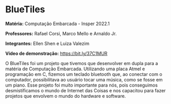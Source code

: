 # BlueTiles

**Matéria:** Computação Embarcada - Insper 2022.1

**Professores:** Rafael Corsi, Marco Mello e Arnaldo Jr.

**Integrantes:** Ellen Shen e Luiza Valezim

**Vídeo de demonstração:** https://bit.ly/37C1MUR

O BlueTiles foi um projeto que tivemos que desenvolver em dupla para a matéria de Computação Embarcada. Utilizando uma placa Atmel e programação em C, fizemos um teclado bluetooth que, ao conectar com o computador, possibilitava ao usuário tocar uma música, como se fosse em um piano. Esse projeto foi muito importante para nós, pois conseguimos desmistificamos o mundo de Internet das Coisas e nos capacitou para fazer projetos que envolvem o mundo do hardware e software.
